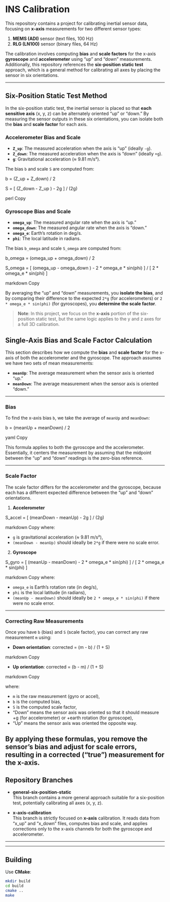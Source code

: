 # INS Calibration

This repository contains a project for calibrating inertial sensor data, focusing on **x-axis** measurements for two different sensor types:

1. **MEMS (ADI)** sensor (text files, 100 Hz)
2. **RLG (LN100)** sensor (binary files, 64 Hz)

The calibration involves computing **bias** and **scale factors** for the x-axis **gyroscope** and **accelerometer** using “up” and “down” measurements. Additionally, this repository references the **six-position static test** approach, which is a general method for calibrating all axes by placing the sensor in six orientations.

---
## Six-Position Static Test Method

In the six-position static test, the inertial sensor is placed so that **each sensitive axis** (x, y, z) can be alternately oriented “up” or “down.” By measuring the sensor outputs in these six orientations, you can isolate both the **bias** and **scale factor** for each axis.

### Accelerometer Bias and Scale

- **`Z_up`**: The measured acceleration when the axis is “up” (ideally `-g`).
- **`Z_down`**: The measured acceleration when the axis is “down” (ideally `+g`).
- **`g`**: Gravitational acceleration (≈ 9.81 m/s²).

The bias `b` and scale `S` are computed from:

b = (Z_up + Z_down) / 2

S = [ (Z_down - Z_up ) - 2g ] / (2g)

perl
Copy

### Gyroscope Bias and Scale

- **`omega_up`**: The measured angular rate when the axis is “up.”
- **`omega_down`**: The measured angular rate when the axis is “down.”
- **`omega_e`**: Earth’s rotation in deg/s.
- **`phi`**: The local latitude in radians.

The bias `b_omega` and scale `S_omega` are computed from:

b_omega = (omega_up + omega_down) / 2

S_omega = [ (omega_up - omega_down ) - 2 * omega_e * sin(phi) ] / [ 2 * omega_e * sin(phi) ]

markdown
Copy

By averaging the “up” and “down” measurements, you **isolate the bias**, and by comparing their difference to the expected `2*g` (for accelerometers) or `2 * omega_e * sin(phi)` (for gyroscopes), you **determine the scale factor**.

> **Note**: In this project, we focus on the **x-axis** portion of the six-position static test, but the same logic applies to the y and z axes for a full 3D calibration.
## Single-Axis Bias and Scale Factor Calculation

This section describes how we compute the **bias** and **scale factor** for the x-axis of both the accelerometer and the gyroscope. The approach assumes we have two sets of mean measurements:

- **`meanUp`**: The average measurement when the sensor axis is oriented “up.”
- **`meanDown`**: The average measurement when the sensor axis is oriented “down.”

---

### Bias

To find the x-axis bias `b`, we take the average of `meanUp` and `meanDown`:

b = (meanUp + meanDown) / 2

yaml
Copy

This formula applies to both the gyroscope and the accelerometer. Essentially, it centers the measurement by assuming that the midpoint between the “up” and “down” readings is the zero-bias reference.

---

### Scale Factor

The scale factor differs for the accelerometer and the gyroscope, because each has a different expected difference between the “up” and “down” orientations.

1. **Accelerometer**  

S_accel = [ (meanDown - meanUp) - 2g ] / (2g)

markdown
Copy
where:
- `g` is gravitational acceleration (≈ 9.81 m/s²),
- `(meanDown - meanUp)` should ideally be `2*g` if there were no scale error.

2. **Gyroscope**  

S_gyro = [ (meanUp - meanDown) - 2 * omega_e * sin(phi) ] / [ 2 * omega_e * sin(phi) ]

markdown
Copy
where:
- `omega_e` is Earth’s rotation rate (in deg/s),
- `phi` is the local latitude (in radians),
- `(meanUp - meanDown)` should ideally be `2 * omega_e * sin(phi)` if there were no scale error.

---

### Correcting Raw Measurements

Once you have `b` (bias) and `S` (scale factor), you can correct any raw measurement `m` using:

- **Down orientation**:
corrected = (m - b) / (1 + S)

markdown
Copy
- **Up orientation**:
corrected = (b - m) / (1 + S)

markdown
Copy

where:
- `m` is the raw measurement (gyro or accel),
- `b` is the computed bias,
- `S` is the computed scale factor,
- “Down” means the sensor axis was oriented so that it should measure +g (for accelerometer) or +earth rotation (for gyroscope),
- “Up” means the sensor axis was oriented the opposite way.

By applying these formulas, you remove the sensor’s bias and adjust for scale errors, resulting in a corrected (“true”) measurement for the x-axis.
----
## Repository Branches

- **general-six-position-static**  
  This branch contains a more general approach suitable for a six-position test, potentially calibrating all axes (x, y, z).

- **x-axis-calibration**  
  This branch is strictly focused on **x-axis** calibration. It reads data from “x_up” and “x_down” files, computes bias and scale, and applies corrections only to the x-axis channels for both the gyroscope and accelerometer.

---
---

## Building

Use **CMake**:

```bash
mkdir build
cd build
cmake ..
make
